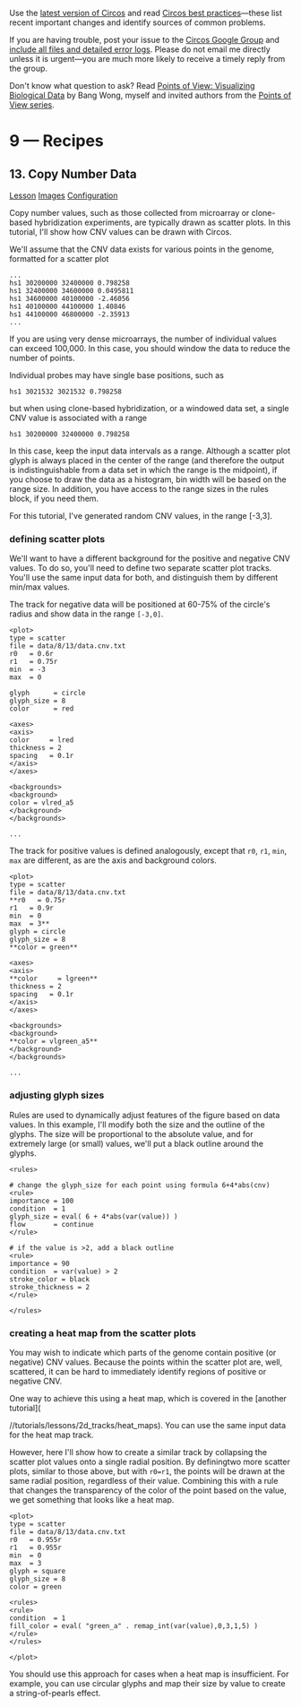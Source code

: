 Use the [latest version of Circos](/software/download/circos/) and read
[Circos best
practices](/documentation/tutorials/reference/best_practices/)—these list
recent important changes and identify sources of common problems.

If you are having trouble, post your issue to the [Circos Google
Group](https://groups.google.com/group/circos-data-visualization) and [include
all files and detailed error logs](/support/support/). Please do not email me
directly unless it is urgent—you are much more likely to receive a timely
reply from the group.

Don't know what question to ask? Read [Points of View: Visualizing Biological
Data](https://www.nature.com/nmeth/journal/v9/n12/full/nmeth.2258.html) by
Bang Wong, myself and invited authors from the [Points of View
series](https://mk.bcgsc.ca/pointsofview).

# 9 — Recipes

## 13\. Copy Number Data

[Lesson](/documentation/tutorials/recipes/copy_number_data/lesson)
[Images](/documentation/tutorials/recipes/copy_number_data/images)
[Configuration](/documentation/tutorials/recipes/copy_number_data/configuration)

Copy number values, such as those collected from microarray or clone-based
hybridization experiments, are typically drawn as scatter plots. In this
tutorial, I'll show how CNV values can be drawn with Circos.

We'll assume that the CNV data exists for various points in the genome,
formatted for a scatter plot

    
    
    ...
    hs1 30200000 32400000 0.798258
    hs1 32400000 34600000 0.0495811
    hs1 34600000 40100000 -2.46056
    hs1 40100000 44100000 1.40846
    hs1 44100000 46800000 -2.35913
    ...
    

If you are using very dense microarrays, the number of individual values can
exceed 100,000. In this case, you should window the data to reduce the number
of points.

Individual probes may have single base positions, such as

    
    
    hs1 3021532 3021532 0.798258
    

but when using clone-based hybridization, or a windowed data set, a single CNV
value is associated with a range

    
    
    hs1 30200000 32400000 0.798258
    

In this case, keep the input data intervals as a range. Although a scatter
plot glyph is always placed in the center of the range (and therefore the
output is indistinguishable from a data set in which the range is the
midpoint), if you choose to draw the data as a histogram, bin width will be
based on the range size. In addition, you have access to the range sizes in
the rules block, if you need them.

For this tutorial, I've generated random CNV values, in the range [-3,3].

### defining scatter plots

We'll want to have a different background for the positive and negative CNV
values. To do so, you'll need to define two separate scatter plot tracks.
You'll use the same input data for both, and distinguish them by different
min/max values.

The track for negative data will be positioned at 60-75% of the circle's
radius and show data in the range `[-3,0]`.

    
    
    <plot>
    type = scatter
    file = data/8/13/data.cnv.txt
    r0   = 0.6r
    r1   = 0.75r
    min  = -3
    max  = 0
    
    glyph      = circle
    glyph_size = 8
    color      = red
    
    <axes>
    <axis>
    color     = lred
    thickness = 2
    spacing   = 0.1r
    </axis>
    </axes>
    
    <backgrounds>
    <background>
    color = vlred_a5
    </background>
    </backgrounds>
    
    ...
    

The track for positive values is defined analogously, except that `r0`, `r1`,
`min`, `max` are different, as are the axis and background colors.

    
    
    <plot>
    type = scatter
    file = data/8/13/data.cnv.txt
    **r0   = 0.75r
    r1   = 0.9r
    min  = 0
    max  = 3**
    glyph = circle
    glyph_size = 8
    **color = green**
    
    <axes>
    <axis>
    **color     = lgreen**
    thickness = 2
    spacing   = 0.1r
    </axis>
    </axes>
    
    <backgrounds>
    <background>
    **color = vlgreen_a5**
    </background>
    </backgrounds>
    
    ...
    

### adjusting glyph sizes

Rules are used to dynamically adjust features of the figure based on data
values. In this example, I'll modify both the size and the outline of the
glyphs. The size will be proportional to the absolute value, and for extremely
large (or small) values, we'll put a black outline around the glyphs.

    
    
    <rules>
    
    # change the glyph_size for each point using formula 6+4*abs(cnv)
    <rule>
    importance = 100
    condition  = 1
    glyph_size = eval( 6 + 4*abs(var(value)) )
    flow       = continue
    </rule>
    
    # if the value is >2, add a black outline
    <rule>
    importance = 90
    condition  = var(value) > 2
    stroke_color = black
    stroke_thickness = 2
    </rule>
    
    </rules>
    

### creating a heat map from the scatter plots

You may wish to indicate which parts of the genome contain positive (or
negative) CNV values. Because the points within the scatter plot are, well,
scattered, it can be hard to immediately identify regions of positive or
negative CNV.

One way to achieve this using a heat map, which is covered in the [another
tutorial](

//tutorials/lessons/2d_tracks/heat_maps). You can use the same input data for
the heat map track.

However, here I'll show how to create a similar track by collapsing the
scatter plot values onto a single radial position. By definingtwo more scatter
plots, similar to those above, but with `r0=r1`, the points will be drawn at
the same radial position, regardless of their value. Combining this with a
rule that changes the transparency of the color of the point based on the
value, we get something that looks like a heat map.

    
    
    <plot>
    type = scatter
    file = data/8/13/data.cnv.txt
    r0   = 0.955r
    r1   = 0.955r
    min  = 0
    max  = 3
    glyph = square
    glyph_size = 8
    color = green
    
    <rules>
    <rule>
    condition  = 1
    fill_color = eval( "green_a" . remap_int(var(value),0,3,1,5) )
    </rule>
    </rules>
    
    </plot>
    

You should use this approach for cases when a heat map is insufficient. For
example, you can use circular glyphs and map their size by value to create a
string-of-pearls effect.

